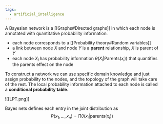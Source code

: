 ```yaml
---
tags:
  - artificial_intelligence
---
```

A Bayesian network is a [[Graphs#Directed graphs]] in which each node is annotated with quantitative probability information. 
- each node corresponds to a [[Probability theory#Random variables]]
- a link between node $X$ and node $Y$ is a **parent** relationship, $X$ is parent of $Y$
- each node $X_{i}$ has probability information $\theta(X_{i}|\text{Parents}(x_{i}))$ that quantifies the parents effect on the node

To construct a network we can use specific domain knowledge and just assign probability to the nodes, and the topology of the graph will take care of the rest. The local probability information attached to each node is called a **conditional probability table**.

![[LPT.png]]

Bayes nets defines each entry in the joint distribution as
$$
P(x_{1},\dots,x_{n}) = \prod \theta(x_{i} | \text{parents}(x_{i}))
$$
